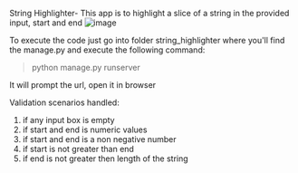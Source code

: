 String Highlighter-
This app is to highlight a slice of a string in the provided input, start and end
![image](https://user-images.githubusercontent.com/25260417/174498957-3f03c985-0b3a-4268-ac4c-5cb07a812a6a.png)


To execute the code just go into folder string_highlighter where you'll find the manage.py and execute the following command:
> python manage.py runserver

It will prompt the url, open it in browser

Validation scenarios handled:
1. if any input box is empty
2. if start and end is numeric values
3. if start and end is a non negative number
4. if start is not greater than end
5. if end is not greater then length of the string
